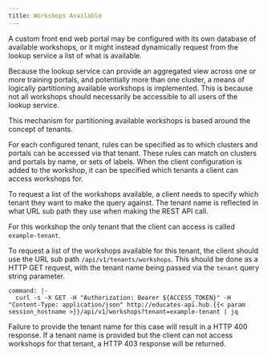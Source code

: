 ```yaml
---
title: Workshops Available
---
```


A custom front end web portal may be configured with its own database of
available workshops, or it might instead dynamically request from the lookup
service a list of what is available.

Because the lookup service can provide an aggregated view across one or more
training portals, and potentially more than one cluster, a means of logically
partitioning available workshops is implemented. This is because not all
workshops should necessarily be accessible to all users of the lookup service.

This mechanism for partitioning available workshops is based around the concept
of tenants.

For each configured tenant, rules can be specified as to which clusters and
portals can be accessed via that tenant. These rules can match on clusters and
portals by name, or sets of labels. When the client configuration is added to
the workshop, it can be specified which tenants a client can access workshops
for.

To request a list of the workshops available, a client needs to specify which
tenant they want to make the query against. The tenant name is reflected in
what URL sub path they use when making the REST API call.

For this workshop the only tenant that the client can access is called
`example-tenant`.

To request a list of the workshops available for this tenant, the client should
use the URL sub path `/api/v1/tenants/workshops`. This should be done as a HTTP
GET request, with the tenant name being passed via the `tenant` query string
parameter.

```terminal:execute
command: |-
  curl -s -X GET -H "Authorization: Bearer ${ACCESS_TOKEN}" -H "Content-Type: application/json" http://educates-api.hub.{{< param session_hostname >}}/api/v1/workshops?tenant=example-tenant | jq
```

Failure to provide the tenant name for this case will result in a HTTP 400
response. If a tenant name is provided but the client can not access workshops
for that tenant, a HTTP 403 response will be returned.
